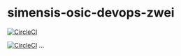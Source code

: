 # simensis-osic-devops-zwei
[![CircleCI](https://circleci.com/gh/green-fox-academy/simensis-osic-devops-zwei.svg?style=svg&circle-token=1fb56c98fa1dccdd4290292136985d0732e51e59)](https://app.circleci.com/pipelines/github/green-fox-academy/simensis-osic-devops-zwei?branch=develop)

[![CircleCI](https://dl.circleci.com/insights-snapshot/<VCS>/<ORG_NAME>/<PROJECT_NAME>/<BRANCH>/<WORKFLOW_NAME>/badge.svg?window=<TIME_WINDOW>&circle-token=<YOUR_API_TOKEN_WITH_STATUS_SCOPE>)](https://app.circleci.com/insights/github/green-fox-academy/simensis-osic-devops-zwei/workflows/build_and_test/overview?branch=develop&reporting-window=last-7-days&insights-snapshot=true)
...
